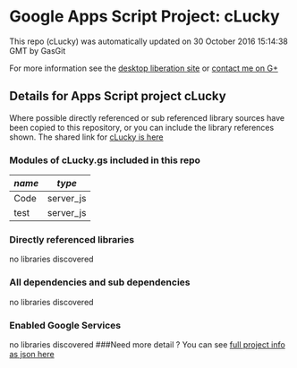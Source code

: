 # Google Apps Script Project: cLucky
This repo (cLucky) was automatically updated on 30 October 2016 15:14:38 GMT by GasGit

For more information see the [desktop liberation site](http://ramblings.mcpher.com/Home/excelquirks/drivesdk/gettinggithubready "desktop liberation") or [contact me on G+](https://plus.google.com/+BruceMcpherson "Bruce McPherson - GDE")
## Details for Apps Script project cLucky
Where possible directly referenced or sub referenced library sources have been copied to this repository, or you can include the library references shown. 
The shared link for [cLucky is here](https://script.google.com/d/1xn6hBRuQSmbY00xvsq_2czoPbfGdz5GeK7xrdRK0dwDKb1-y1pikHcDY/edit?usp=sharing "open in the GAS IDE")

### Modules of cLucky.gs included in this repo
*name*|*type*
--- | --- 
Code| server_js
test| server_js
### Directly referenced libraries
no libraries discovered
### All dependencies and sub dependencies
no libraries discovered
### Enabled Google Services
no libraries discovered
###Need more detail ?
You can see [full project info as json here](info.json)
